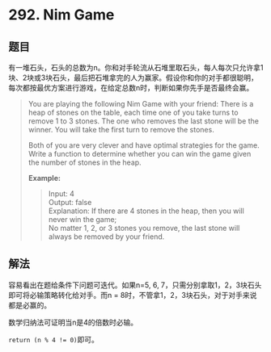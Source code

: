 # 292. Nim Game

## 题目

有一堆石头，石头的总数为n。你和对手轮流从石堆里取石头，每人每次只允许拿1块、2块或3块石头，最后把石堆拿完的人为赢家。假设你和你的对手都很聪明，每次都按最优方案进行游戏，在给定总数n时，判断如果你先手是否最终会赢。

>You are playing the following Nim Game with your friend: There is a heap of stones on the table, each time one of you take turns to remove 1 to 3 stones. The one who removes the last stone will be the winner. You will take the first turn to remove the stones.
>
>Both of you are very clever and have optimal strategies for the game. Write a function to determine whether you can win the game given the number of stones in the heap.
>
>**Example:**
>
>>Input: 4  
>>Output: false  
>>Explanation: If there are 4 stones in the heap, then you will never win the game;  
>>No matter 1, 2, or 3 stones you remove, the last stone will always be removed by your friend.

## 解法

容易看出在题给条件下问题可迭代。如果n=5, 6, 7，只需分别拿取1，2，3块石头即可将必输策略转化给对手。而n = 8时，不管拿1，2，3块石头，对于对手来说都是必赢的。

数学归纳法可证明当n是4的倍数时必输。

`return (n % 4 != 0)`即可。
